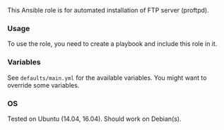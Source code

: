 This Ansible role is for automated installation of FTP server (proftpd).
 
### Usage ###
To use the role, you need to create a playbook and include this role in it.

### Variables ###
See `defaults/main.yml` for the available variables. You might want to override some variables. 

### OS ###
Tested on Ubuntu (14.04, 16.04). Should work on Debian(s).
